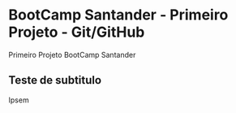 # BootCamp Santander - Primeiro Projeto - Git/GitHub
Primeiro Projeto BootCamp Santander

## Teste de subtitulo
Ipsem

